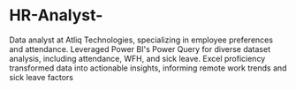 # HR-Analyst-
Data analyst at Atliq Technologies, specializing in employee preferences and attendance. Leveraged Power BI's Power Query for diverse dataset analysis, including attendance, WFH, and sick leave. Excel proficiency transformed data into actionable insights, informing remote work trends and sick leave factors
